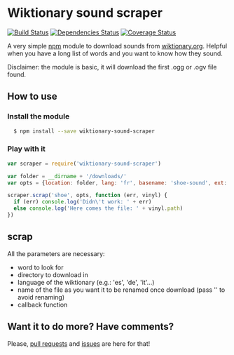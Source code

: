 # Wiktionary sound scraper
[![Build Status](https://travis-ci.org/piffre/wiktionary-sound-scraper.svg?branch=master)](https://travis-ci.org/piffre/wiktionary-sound-scraper)
[![Dependencies Status](https://david-dm.org/piffre/wiktionary-sound-scraper.svg)](https://david-dm.org/piffre/wiktionary-sound-scraper)
[![Coverage Status](https://coveralls.io/repos/piffre/wiktionary-sound-scraper/badge.svg?branch=master&service=github)](https://coveralls.io/github/piffre/wiktionary-sound-scraper?branch=master)

A very simple [npm](https://www.npmjs.com) module to download sounds from [wiktionary.org](https://wiktionary.org). Helpful when you have a long list of words and you want to know how they sound.

Disclaimer: the module is basic, it will download the first .ogg or .ogv file found.

## How to use

### Install the module
```bash
  $ npm install --save wiktionary-sound-scraper
```
### Play with it
```js
var scraper = require('wiktionary-sound-scraper')

var folder = __dirname + '/downloads/'
var opts = {location: folder, lang: 'fr', basename: 'shoe-sound', ext: '.mp3'}

scraper.scrap('shoe', opts, function (err, vinyl) {
  if (err) console.log('Didn\'t work: ' + err)
  else console.log('Here comes the file: ' + vinyl.path)
})
```
## scrap


All the parameters are necessary:
* word to look for
* directory to download in
* language of the wiktionary (e.g.: 'es', 'de', 'it'...)
* name of the file as you want it to be renamed once download (pass '' to avoid renaming)
* callback function

## Want it to do more? Have comments?
Please, [pull requests](https://github.com/piffre/wiktionary-sound-scraper/pulls) and [issues](https://github.com/piffre/wiktionary-sound-scraper/issues/new) are here for that!
